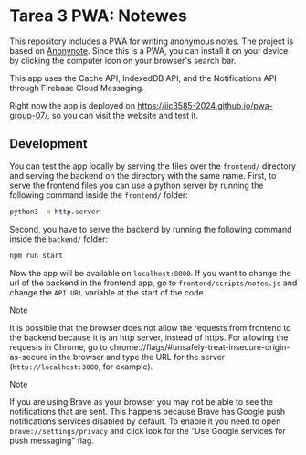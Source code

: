 # Tarea 3 PWA: Notewes 
This repository includes a PWA for writing anonymous notes. The project is based on [Anonynote](https://anonynote.org/). Since this is a PWA, you can install it on your device by clicking the computer icon on your browser's search bar.

This app uses the Cache API, IndexedDB API, and the Notifications API through Firebase Cloud Messaging. 

Right now the app is deployed on <https://iic3585-2024.github.io/pwa-group-07/>, so you can visit the website and test it.

## Development
You can test the app locally by serving the files over the `frontend/` directory and serving the backend on the directory with the same name. First, to serve the frontend files you can use a python server by running the following command inside the `frontend/` folder:
```bash
python3 -m http.server
```
Second, you have to serve the backend by running the following command inside the `backend/` folder:
```bash
npm run start
```
Now the app will be available on `localhost:8000`. If you want to change the url of the backend in the frontend app, go to `frontend/scripts/notes.js` and change the `API URL` variable at the start of the code.


>[!NOTE]
>It is possible that the browser does not allow the requests from frontend to the backend because it is an http server, instead of https. For allowing the requests in Chrome, go to chrome://flags/#unsafely-treat-insecure-origin-as-secure in the browser and type the URL for the server (`http://localhost:3000`, for example).

>[!NOTE]
> If you are using Brave as your browser you may not be able to see the notifications that are sent. This happens because Brave has Google push notifications services disabled by default. To enable it you need to open `brave://settings/privacy` and click look for the “Use Google services for push messaging” flag.
